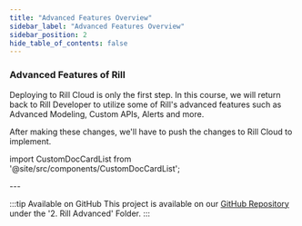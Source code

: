 ```yaml
---
title: "Advanced Features Overview"
sidebar_label: "Advanced Features Overview"
sidebar_position: 2
hide_table_of_contents: false
---
```

### Advanced Features of Rill

Deploying to Rill Cloud is only the first step. In this course, we will return back to Rill Developer to utilize some of Rill's advanced features such as Advanced Modeling, Custom APIs, Alerts and more. 

After making these changes, we'll have to push the changes to Rill Cloud to implement. 

import CustomDocCardList from '@site/src/components/CustomDocCardList';

<CustomDocCardList />
---

:::tip Available on GitHub
This project is available on our [GitHub Repository](https://github.com/rilldata/rill-examples/) under the '2. Rill Advanced' Folder.
:::
